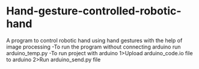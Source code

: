# Hand-gesture-controlled-robotic-hand
A program to control robotic hand using hand gestures with the help of image processing
-To run the program without connecting arduino run arduino_temp.py
-To run project with arduino
  1>Upload arduino_code.io file to arduino
  2>Run arduino_send.py file
